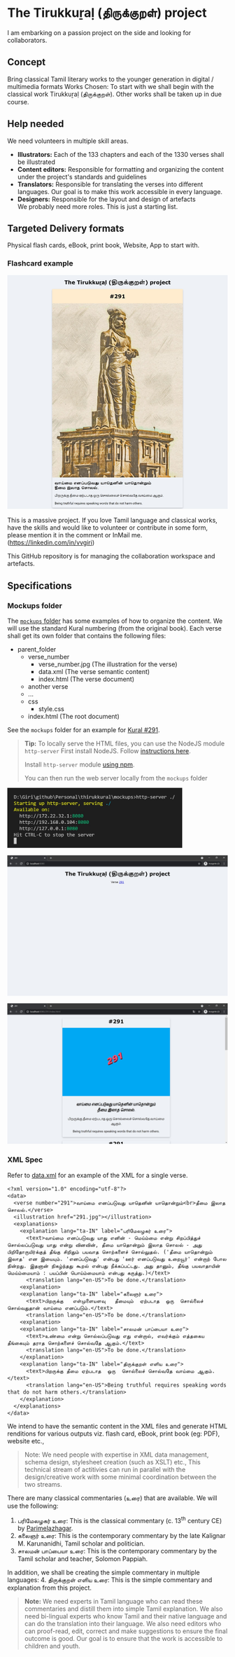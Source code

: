 # The Tirukkuṟaḷ (திருக்குறள்) project
I am embarking on a passion project on the side and looking for collaborators.

## Concept
Bring classical Tamil literary works to the younger generation in digital / multimedia formats  Works Chosen: To start with we shall begin with the classical work Tirukkuṟaḷ (திருக்குறள்). Other works shall be taken up in due course.  

## Help needed
We need volunteers in multiple skill areas.  
  - **Illustrators:** Each of the 133 chapters and each of the 1330 verses shall be illustrated 
  - **Content editors:** Responsible for formatting and organizing the content under the project's standards and guidelines 
  - **Translators:** Responsible for translating the verses into different languages. Our goal is to make this work accessible in every language. 
  - **Designers:** Responsible for the layout and design of artefacts  
We probably need more roles. This is just a starting list.  

## Targeted Delivery formats
Physical flash cards, eBook, print book, Website, App to start with.

### Flashcard example
<img src="./mockups/screenshots/Web capture_10-5-2021_061_127.0.0.1.jpeg" alt="Flashcard sample">

This is a massive project. If you love Tamil language and classical works, have the skills and would like to volunteer or contribute in some form, please mention it in the comment or InMail me. (https://linkedin.com/in/vvgiri) 

This GitHub repository is for managing the collaboration workspace and artefacts.

## Specifications

### Mockups folder

The [`mockups` folder](./mockups) has some examples of how to organize the content. We will use the standard Kural numbering (from the original book). Each verse shall get its own folder that contains the following files:

+ parent_folder
  + verse_number
    + verse_number.jpg  (The illustration for the verse)
    + data.xml          (The verse semantic content)
    + index.html        (The verse document)
  + another verse
  + ...
  + css
    + style.css
  + index.html   (The root document)

See the `mockups` folder for an example for [Kural #291](./mockups/291/index.html). 

> **Tip:**
> To locally serve the HTML files, you can use the NodeJS module `http-server`
> First install NodeJS. Follow [instructions here](https://nodejs.org/en/download/).
> 
> Install `http-server` module [using npm](https://www.npmjs.com/package/http-server).
> 
> You can then run the web server locally from the `mockups` folder

<img src="./mockups/screenshots/running_http_server_screenshot.jpg" alt="Running http-server locally" width="400px"/>

![Homepage mockup screenshot](./mockups/screenshots/homepage_screenshot.jpg "Homepage mockup screenshot")

![Verse 291 screenshot](./mockups/screenshots/verse_291_screenshot.jpg "Verse 291 screenshot")

### XML Spec

Refer to [data.xml](./mockups/291/data.xml) for an example of the XML for a single verse.

```
<?xml version="1.0" encoding="utf-8"?>
<data>
  <verse number="291">வாய்மை எனப்படுவது யாதெனின் யாதொன்றும்<br>தீமை இலாத சொலல்.</verse>
  <illustration href="291.jpg"></illustration>
  <explanations>
    <explanation lang="ta-IN" label="பரிமேலழகர் உரை">
      <text>வாய்மை எனப்படுவது யாது எனின் - மெய்ம்மை என்று சிறப்பித்துச் சொல்லப்படுவது யாது என்று வினவின், தீமை யாதொன்றும் இலாத சொலல் - அது பிறிதோருயிர்க்குத் தீங்கு சிறிதும் பயவாத சொற்களைச் சொல்லுதல். ('தீமை யாதொன்றும் இலாத' என இயையும். 'எனப்படுவது' என்பது 'ஊர் எனப்படுவது உறையூர்' என்றாற் போல நின்றது. இதனான் நிகழ்ந்தது கூறல் என்பது நீக்கப்பட்டது. அது தானும், தீங்கு பயவாதாயின் மெய்ம்மையாம் : பயப்பின் பொய்ம்மையாம் என்பது கருத்து.)</text>
      <translation lang="en-US">To be done.</translation>
    <explanation>
    <explanation lang="ta-IN" label="கலைஞர் உரை">
      <text>பிறருக்கு   எள்முளையளவு   தீமையும்  ஏற்படாத  ஒரு  சொல்லைச் சொல்வதுதான் வாய்மை எனப்படும்.</text>
      <translation lang="en-US">To be done.</translation>
    <explanation>
    <explanation lang="ta-IN" label="சாலமன் பாப்பையா உரை">
      <text>உண்மை என்று சொல்லப்படுவது எது என்றால், எவர்க்கும் எத்தகைய தீங்கையும் தராத சொற்களைச் சொல்வதே ஆகும்.</text>
      <translation lang="en-US">To be done.</translation>
    </explanation>
    <explanation lang="ta-IN" label="திருக்குறள் எளிய உரை">
      <text>பிறருக்கு தீமை ஏற்படாத  ஒரு  சொல்லைச் சொல்வதே வாய்மை ஆகும்.</text>
      <translation lang="en-US">Being truthful requires speaking words that do not harm others.</translation>
    </explanation>
  </explanations>
</data>
```

We intend to have the semantic content in the XML files and generate HTML renditions for various outputs viz. flash card, eBook, print book (eg: PDF), website etc.,

> Note: We need people with expertise in XML data management, schema design, 
> stylesheet creation (such as XSLT) etc., This technical stream of actitivies 
> can run in parallel with the design/creative work with some minimal coordination
> between the two streams.

There are many classical commentaries (உரை) that are available. We will use the following:

1. பரிமேலழகர் உரை: This is the classical commentary (c. 13<sup>th</sup> century CE) by [Parimelazhagar](https://en.wikipedia.org/wiki/Parimelalhagar).
2. கலைஞர் உரை: This is the contemporary commentary by the late Kalignar M. Karunanidhi, Tamil scholar and politician.
3. சாலமன் பாப்பையா உரை: This is the contemporary commentary by the Tamil scholar and teacher, Solomon Pappiah.

In addition, we shall be creating the simple commentary in multiple languages:
4. திருக்குறள் எளிய உரை: This is the simple commentary and explanation from this project.

> **Note:** We need experts in Tamil language who can read these commentaries and distill
> them into simple Tamil explanation. We also need bi-lingual experts who know Tamil and their
> native language and can do the translation into their language. We also need editors who can
> proof-read, edit, correct and make suggestions to ensure the final outcome is good.
> Our goal is to ensure that the work is accessible to children and youth.